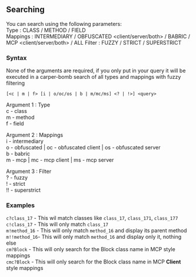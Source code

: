 ## Searching
You can search using the following parameters:  
Type : CLASS / METHOD / FIELD  
Mappings : INTERMEDIARY / OBFUSCATED <client/server/both> / BABRIC / MCP <client/server/both> / ALL 
Filter : FUZZY / STRICT / SUPERSTRICT  

### Syntax
None of the arguments are required, if you only put in your query it will be executed in a carper-bomb search of all types and mappings with fuzzy filtering   

`[<c | m | f> [i | o/oc/os | b | m/mc/ms] <? | !>] <query>`    

Argument 1 : Type  
c - class  
m - method  
f - field  

Argument 2 : Mappings  
i - intermediary  
o - obfuscated | oc - obfuscated client | os - obfuscated server  
b - babric  
m - mcp | mc - mcp client | ms - mcp server  

Argument 3 : Filter  
? - fuzzy  
! - strict  
!! - superstrict  

### Examples
`c?class_17` - This wil match classes like `class_17`, `class_171`, `class_177`  
`c!class_17` - This will only match `class_17`  
`m!method_16` - This will only match `method_16` and display its parent method  
`m!!method_16`- This will only match `method_16` and display only it, nothing else  
`cm?Block` - This will only search for the Block class name in MCP style mappings  
`cmc?Block` - This will only search for the Block class name in MCP **Client** style mappings  
